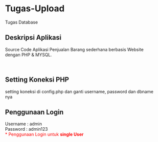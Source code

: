 # Tugas-Upload
Tugas Database
## Deskripsi Aplikasi 
Source Code Aplikasi Penjualan Barang sederhana berbasis Website dengan PHP & MYSQL.
<br>

<br>

## Setting Koneksi PHP
setting koneksi di config.php dan ganti username, password dan dbname nya

## Penggunaan Login
Username : admin
<br/>
Password : admin123
<br>
<span style="color:red">* Penggunaan Login untuk <b>single User</b> </span>


